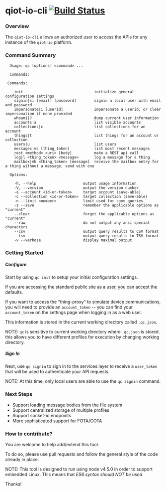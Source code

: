 # qiot-io-cli [![Build Status](https://circleci.com/gh/QuantumIOT/qiot-io-cli/tree/master.svg?style=shield&circle-token=431c98e778c22a698cdb6e5aa88b897ba1e95796)](https://circleci.com/gh/QuantumIOT/qiot-io-cli)


### Overview
The `qiot-io-cli` allows an authorized user to access the APIs for any instance of the `qiot-io` platform.

### Command Summary

```
  Usage: qc [options] <command> ...

  Commands:

 Commands:

    init                                initialize general configuration settings
    signin|si [email] [password]        signin a local user with email and password
    impersonate|i [userid]              impersonate a userid, or clear impersonation if none provided
    whoami|?                            dump current user information
    accounts|a                          list visible accounts
    collections|c                       list collections for an account
    things|t                            list things for an account or collection
    users|u                             list users
    messages|ms [thing_token]           list most recent messages
    rest <method> <uri> [body]          make a REST api call
    log|l <thing_token> <message>       log a message for a thing
    mailbox|mb <thing_token> [message]  receive the mailbox entry for a thing without a message, send with one

  Options:

    -h, --help                     output usage information
    -V, --version                  output the version number
    -a --account <id-or-token>     target account (save-able)
    -c --collection <id-or-token>  target collection (save-able)
    -n --limit <number>            limit used for some queries
    -s --save                      remember the applicable options as "current"
    --clear                        forget the applicable options as "current"
    --raw                          do not output any ansi special characters
    --csv                          output query results to CSV format
    --tsv                          output query results to TSV format
    -v --verbose                   display maximal output
```

### Getting Started

##### Configure

Start by using `qc init` to setup your initial configuration settings.

If you are accessing the standard public site as a user, you can accept the defaults.

If you want to access the "thing-proxy" to simulate device communications,
you will need to provide an `account_token` --
you can find your `account_token` on the settings page when logging in as a web user.

This information is stored in the current working directory called `.qc.json`.

NOTE: `qc` is sensitive to current working directory where `.qc.json` is stored.
this allows you to have different profiles for execution by changing working directory.

##### Sign In

Next, use `qc signin` to sign in to the services layer to receive a `user_token` that will be used
to authenticate your API requests.

NOTE: At this time, only local users are able to use the `qc signin` command.

### Next Steps

* Support loading message bodies from the file system
* Support centralized storage of multiple profiles
* Support socket-io endpoints
* More sophisticated support for FOTA/COTA

### How to contribute?

You are welcome to help add/extend this tool.

To do so, please use pull requests and follow the general style of the code already in place.

NOTE: This tool is designed to run using node v4.5.0 in order to support embedded Linux.
This means that _ES6 syntax should NOT be used_.

Thanks!